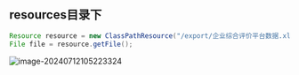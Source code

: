## resources目录下

```java
Resource resource = new ClassPathResource("/export/企业综合评价平台数据.xlsx");
File file = resource.getFile();
```

![image-20240712105223324](https://cdn.jsdelivr.net/gh/sword4869/pic1@main/images/202407121052453.png)